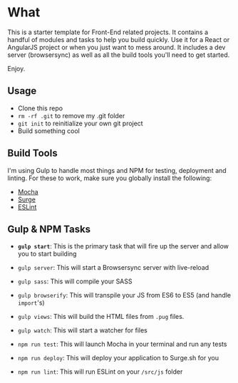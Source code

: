 # What

This is a starter template for Front-End related projects. It contains a handful of modules and tasks to help you build quickly. Use it for a React or AngularJS project or when you just want to mess around. It includes a dev server (browsersync) as well as all the build tools you'll need to get started.

Enjoy.

## Usage

- Clone this repo
- `rm -rf .git` to remove my .git folder
- `git init` to reinitialize your own git project
- Build something cool


## Build Tools

I'm using Gulp to handle most things and NPM for testing, deployment and linting. For these to work, make sure you globally install the following:

- [Mocha](https://mochajs.org/)
- [Surge](http://surge.sh/)
- [ESLint](http://eslint.org/)

## Gulp & NPM Tasks

- **`gulp start`**: This is the primary task that will fire up the server and allow you to start building
- `gulp server`: This will start a Browsersync server with live-reload
- `gulp sass`: This will compile your SASS
- `gulp browserify`: This will transpile your JS from ES6 to ES5 (and handle `import`'s)
- `gulp views`: This will build the HTML files from `.pug` files.
- `gulp watch`: This will start a watcher for files


- `npm run test`: This will launch Mocha in your terminal and run any tests
- `npm run deploy`: This will deploy your application to Surge.sh for you
- `npm run lint`: This will run ESLint on your `/src/js` folder
